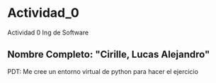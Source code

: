 # Actividad_0
Actividad 0 Ing de Software


## Nombre Completo: "Cirille, Lucas Alejandro"


PDT: Me cree un entorno virtual de python para hacer el ejercicio
